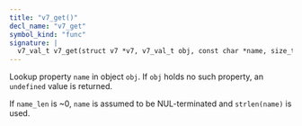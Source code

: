```yaml
---
title: "v7_get()"
decl_name: "v7_get"
symbol_kind: "func"
signature: |
  v7_val_t v7_get(struct v7 *v7, v7_val_t obj, const char *name, size_t name_len);
---
```


Lookup property `name` in object `obj`. If `obj` holds no such property,
an `undefined` value is returned.

If `name_len` is ~0, `name` is assumed to be NUL-terminated and
`strlen(name)` is used. 

